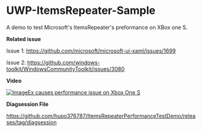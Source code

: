 # UWP-ItemsRepeater-Sample

A demo to test Microsoft's ItemsRepeater's preformance on XBox one S.


**Related issue**

Issue 1: https://github.com/microsoft/microsoft-ui-xaml/issues/1699

Issue 2: https://github.com/windows-toolkit/WindowsCommunityToolkit/issues/3080


**Video**

[![ImageEx causes performance issue on Xbox One S](https://i.ibb.co/hFQ4Gqp/https-i-ytimg-com-vi-o-FLVUq7p9o8-hqdefault.jpg)](https://youtu.be/oFLVUq7p9o8 "ImageEx causes performance issue on Xbox One S")


**Diagsession File**


https://github.com/hupo376787/ItemsRepeaterPerformanceTestDemo/releases/tag/diagsession
